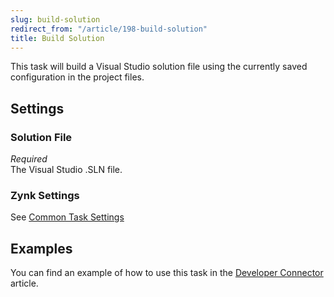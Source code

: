 ```yaml
---
slug: build-solution
redirect_from: "/article/198-build-solution"
title: Build Solution
---
```

This task will build a Visual Studio solution file using the currently saved configuration in the project files.

## Settings
### Solution File
_Required_  
The Visual Studio .SLN file.

### Zynk Settings
See [Common Task Settings](common-task-settings)

## Examples
You can find an example of how to use this task in the [Developer Connector](developer-connector) article.